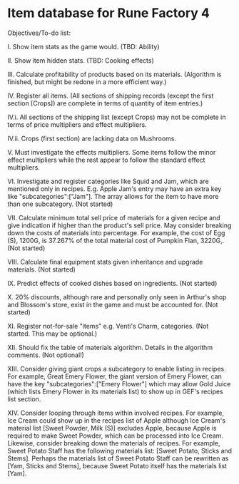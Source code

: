 # Item database for Rune Factory 4

Objectives/To-do list:

I. Show item stats as the game would. (TBD: Ability)

II. Show item hidden stats. (TBD: Cooking effects)

III. Calculate profitability of products based on its materials. (Algorithm is finished, but might be redone in a more efficient way.)

IV. Register all items. (All sections of shipping records (except the first section [Crops]) are complete in terms of quantity of item entries.)

IV.i. All sections of the shipping list (except Crops) may not be complete in terms of price multipliers and effect multipliers.

IV.ii. Crops (first section) are lacking data on Mushrooms.

V. Must investigate the effects multipliers. Some items follow the minor effect multipliers while the rest appear to follow the standard effect multipliers.

VI. Investigate and register categories like Squid and Jam, which are mentioned only in recipes. E.g. Apple Jam's entry may have an extra key like "subcategories":["Jam"]. The array allows for the item to have more than one subcategory. (Not started)

VII. Calculate minimum total sell price of materials for a given recipe and give indication if higher than the product's sell price. May consider breaking down the costs of materials into percentage. For example, the cost of Egg (S), 1200G, is 37.267% of the total material cost of Pumpkin Flan, 3220G,. (Not started)

VIII. Calculate final equipment stats given inheritance and upgrade materials. (Not started)

IX. Predict effects of cooked dishes based on ingredients. (Not started)

X. 20% discounts, although rare and personally only seen in Arthur's shop and Blossom's store, exist in the game and must be accounted for. (Not started)

XI. Register not-for-sale "items" e.g. Venti's Charm, categories. (Not started. This may be optional.)

XII. Should fix the table of materials algorithm. Details in the algorithm comments. (Not optional!)

XIII. Consider giving giant crops a subcategory to enable listing in recipes. For example, Great Emery Flower, the giant version of Emery Flower, can have the key "subcategories":["Emery Flower"] which may allow Gold Juice (which lists Emery Flower in its materials list) to show up in GEF's recipes list section.

XIV. Consider looping through items within involved recipes. For example, Ice Cream could show up in the recipes list of Apple although Ice Cream's material list [Sweet Powder, Milk (S)] excludes Apple, because Apple is required to make Sweet Powder, which can be processed into Ice Cream. Likewise, consider breaking down the materials of recipes. For example, Sweet Potato Staff has the following materials list: [Sweet Potato, Sticks and Stems]. Perhaps the materials list of Sweet Potato Staff can be rewritten as [Yam, Sticks and Stems], because Sweet Potato itself has the materials list [Yam].
